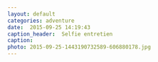 ```yaml
---
layout: default
categories: adventure
date:  2015-09-25 14:19:43 
caption_header:  Selfie entretien 
caption: 
photo: 2015-09-25-1443190732589-606880178.jpg
---
```


